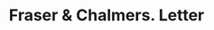 ---
doi: 10.7916/D83X9JNT
date_other: '1880'
date_other_textual: 1880-1889
form: correspondence
genre:
- Letters (correspondence)
name:
- Fraser & Chalmers
object_in_context_url: https://biggert.cul.columbia.edu/items/view/ave_biggert_00189
subject_hierarchical_geographic:
- Chicago, Illinois, United States
subject_name:
- Fraser & Chalmers
title: Fraser & Chalmers. Letter
sort_title: Fraser & Chalmers. Letter
call_number: ave_biggert_00189
coordinates:
- 41.83694444444445,-87.68472222222222
pid: ave_biggert_00189
identifiers: ave_biggert_00189
permalink: /biggert/ave_biggert_00189/
layout: iiif-image-page
---